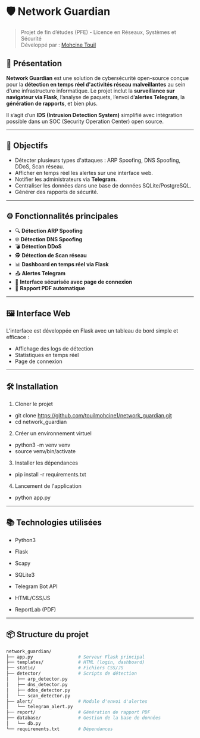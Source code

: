 # 🛡️ Network Guardian

> Projet de fin d’études (PFE) - Licence en Réseaux, Systèmes et Sécurité  
> Développé par : [Mohcine Touil](https://github.com/touilmohcine1)

## 📌 Présentation

**Network Guardian** est une solution de cybersécurité open-source conçue pour la **détection en temps réel d'activités réseau malveillantes** au sein d'une infrastructure informatique. Le projet inclut la **surveillance sur navigateur via Flask**, l’analyse de paquets, l’envoi d’**alertes Telegram**, la **génération de rapports**, et bien plus.

Il s’agit d’un **IDS (Intrusion Detection System)** simplifié avec intégration possible dans un SOC (Security Operation Center) open source.

---

## 🎯 Objectifs

- Détecter plusieurs types d'attaques : ARP Spoofing, DNS Spoofing, DDoS, Scan réseau.
- Afficher en temps réel les alertes sur une interface web.
- Notifier les administrateurs via **Telegram**.
- Centraliser les données dans une base de données SQLite/PostgreSQL.
- Générer des rapports de sécurité.

---

## ⚙️ Fonctionnalités principales

- 🔍 **Détection ARP Spoofing**  
- 🌐 **Détection DNS Spoofing**  
- 💣 **Détection DDoS**  
- 🕵️ **Détection de Scan réseau**  
- 📊 **Dashboard en temps réel via Flask**
- 📤 **Alertes Telegram**
- 🔐 **Interface sécurisée avec page de connexion**
- 📝 **Rapport PDF automatique**

---

## 🖼️ Interface Web

L’interface est développée en Flask avec un tableau de bord simple et efficace :
- Affichage des logs de détection
- Statistiques en temps réel
- Page de connexion


---

## 🛠️ Installation

1. Cloner le projet
- git clone https://github.com/touilmohcine1/network_guardian.git
- cd network_guardian

2. Créer un environnement virtuel
- python3 -m venv venv
- source venv/bin/activate

3. Installer les dépendances
- pip install -r requirements.txt

4. Lancement de l'application
- python app.py

---

## 📚 Technologies utilisées

- Python3

- Flask

- Scapy

- SQLite3

- Telegram Bot API

- HTML/CSS/JS

- ReportLab (PDF)

---

## 📦 Structure du projet

```bash
network_guardian/
├── app.py                 # Serveur Flask principal
├── templates/             # HTML (login, dashboard)
├── static/                # Fichiers CSS/JS
├── detector/              # Scripts de détection
│   ├── arp_detector.py
│   ├── dns_detector.py
│   ├── ddos_detector.py
│   └── scan_detector.py
├── alert/                 # Module d'envoi d'alertes
│   └── telegram_alert.py
├── report/                # Génération de rapport PDF
├── database/              # Gestion de la base de données
│   └── db.py
└── requirements.txt       # Dépendances




